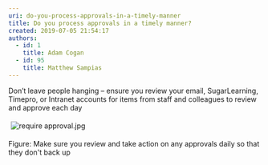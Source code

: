 ```yaml
---
uri: do-you-process-approvals-in-a-timely-manner
title: Do you process approvals in a timely manner?
created: 2019-07-05 21:54:17
authors:
  - id: 1
    title: Adam Cogan
  - id: 95
    title: Matthew Sampias
---
```





<span class='intro'> <p class="ssw15-rteElement-P">Don’t leave people hanging – ensure you review your email, SugarLearning, Timepro,&#160;or Intranet accounts for items from staff and colleagues to review and approve each day<br></p><p class="ssw15-rteElement-P">​​<img src="/SiteAssets/process-approvals-in-a-timely-manner/require%20approval.jpg" alt="require approval.jpg" style="margin&#58;5px;" /></p><p class="ssw15-rteElement-P">Figure&#58; Make sure you&#160;review and take action on&#160;any&#160;approvals daily so that they don't back up<br></p> </span>




